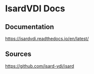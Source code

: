# IsardVDI Docs

## Documentation
https://isardvdi.readthedocs.io/en/latest/

## Sources
https://github.com/isard-vdi/isard

